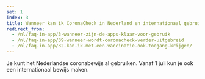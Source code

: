 ```yaml
---
set: 1
index: 3
title: Wanneer kan ik CoronaCheck in Nederland en internationaal gebruiken?
redirect_from: 
  - /nl/faq-in-app/3-wanneer-zijn-de-apps-klaar-voor-gebruik
  - /nl/faq-in-app/39-wanneer-wordt-coronacheck-verder-uitgebreid
  - /nl/faq-in-app/32-kan-ik-met-een-vaccinatie-ook-toegang-krijgen/
---
```

Je kunt het Nederlandse coronabewijs al gebruiken. Vanaf 1 juli kun je ook een internationaal bewijs maken.
